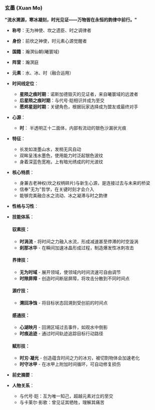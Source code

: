 ### 玄墨 (Xuan Mo)

**"流水溯源，寒冰凝刻，时光见证——万物皆在永恒的韵律中前行。"**

* **称号**：无为神使、坎之遗臣、时之调律者
* **身份**：前坎之神使，时元素心源觉醒者
* **国籍**：瀚溟仙朝(曦寰域)
* **阵营**：瀚溟庭
* **元素**：水、冰、时（融合运用）
* **时间线定位**：
    * **星陨之痕时期**：诺斯加德毁灭的见证者，来自曦寰域的远渡者
    * **后星陨之痕时期**：与代号·皑相识并成为至交
    * **愿烬星迴时期**：关键角色，根据玩家选择成为盟友或最终对手

* **心源**：
    * **时**： 半透明正十二面体，内部有流动的银色沙漏状光痕

* **特征**：
    * 长发如泼墨山水，发梢无风自动
    * 双眸呈浅水墨色，使用能力时泛起银色波纹
    * 身着深蓝色宽袍，上有暗光绣成的时光波纹

* **核心特质**：
    * 身兼古老神权(坎之权柄碎片)与新生心源，是连接过去与未来的桥梁
    * 信奉"无为"哲学，在关键时刻才会介入
    * 能够完美融合水之流动、冰之凝滞与时之韵律

* **性格与习性**：

* **技能体系**：
  #### 驭素技：
    * **时涡流** - 将时间之力融入水流，形成减速甚至停滞的时空漩涡
    * **刹那冰华** - 在瞬间加速冰晶形成过程，制造爆发性冰刺攻击

  #### 界律技：
    * **无为时域** - 展开领域，使领域内时间流速可自由调节
    * **时隙屏障** - 创造时间断层屏障，将攻击分散到不同时间点

  #### 源疗技：
    * **溯回净蚀** - 将目标状态回溯到受创前的时间点

  #### 感通技：
    * **心湖映月** - 回溯区域过去事件，如观水中倒影
    * **时痕追迹** - 通过时间轨迹追踪目标行动路径

  #### 赋形技：
    * **时刃·凝光** - 创造蕴含时间之力的冰刃，被切割物体会加速老化
    * **时守冰甲** - 在冰甲上附加时间循环，可自动修复损伤

* **前史摘要**：

* **人物关系**：
    * 与代号·皑：互为唯一知己，超越元素对立的至交
    * 与卡莱尔·影歌：曾见证其牺牲，理解其痛苦